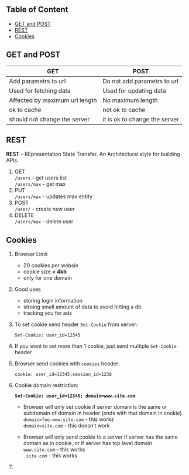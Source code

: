 ## Table of Content

- [GET and POST](#get-and-post)
- [REST](#rest)
- [Cookies](#cookies)

## GET and POST

| GET | POST |
| --- | ---- |
| Add parametrs to url | Do not add parametrs to url |
| Used for fetching data | Used for updating data |
| Affected by maximum url length | No maximum length |
| ok to cache | not ok to cache |
| should not change the server | it is ok to change the server |


## REST

**REST** - REpresentation State Transfer. An Architectural style for building APIs.

1. GET<br>
    `/users` - get users list<br>
    `/users/max` - get max<br>
2. PUT<br>
    `/users/max` - updates max entity<br>
3. POST<br>
    `/user/` - create new user<br>
4. DELETE<br>
    `/users/max` - delete user<br>

## Cookies

1. Browser Limit

    * 20 cookies per websie
    * cookie size **< 4kb**
    * only for one domain

2. Good uses

    * storing login information
    * stroing small amount of data to avoid hitting a db
    * tracking you for ads

3. To set cookie send header `Set-Cookie` from server:

    `Set-Cookie: user_id=12345`

4. If you want to set more than 1 cookie, just send multiple `Set-Cookie` header

5. Browser send cookies with `cookies` header:

    `cookie: user_id=12345;session_id=1238`

6. Cookie domain restriction:

    **`Set-Cookie: user_id=12345; domain=www.site.com`**

    * Browser will only set cookie if server domain is the same or subdomain of domain in header (ends with that domain in cookie).<br>
        `domain=foo.www.site.com` - this works<br>
        `domain=site.com` - this doesn't work<br>

    * Browser will only send cookie to a server if server has the same domain as in cookie, or if server has top level domain<br>
        `www.site.com` - this works<br>
        `.site.com` - this works<br>

7. 
